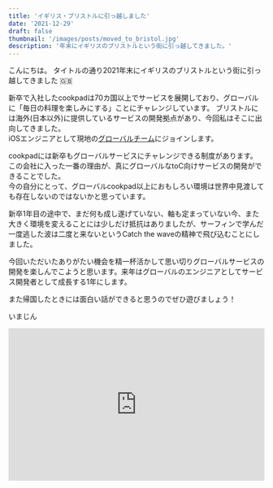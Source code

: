 ```yaml
---
title: 'イギリス・ブリストルに引っ越しました'
date: '2021-12-29'
draft: false
thumbnail: '/images/posts/moved_to_bristol.jpg'
description: '年末にイギリスのブリストルという街に引っ越してきました。'
---
```


こんにちは。
タイトルの通り2021年末にイギリスのブリストルという街に引っ越してきました 🇬🇧

新卒で入社したcookpadは70カ国以上でサービスを展開しており、グローバルに「毎日の料理を楽しみにする」ことにチャレンジしています。
ブリストルには海外(日本以外)に提供しているサービスの開発拠点があり、今回私はそこに出向してきました。  
iOSエンジニアとして現地の[グローバルチーム](https://www.cookpadteam.com/)にジョインします。

cookpadには新卒もグローバルサービスにチャレンジできる制度があります。  
この会社に入った一番の理由が、真にグローバルなtoC向けサービスの開発ができることでした。  
今の自分にとって、グローバルcookpad以上におもしろい環境は世界中見渡しても存在しないのではないかと思っています。

新卒1年目の途中で、まだ何も成し遂げていない、軸も定まっていない今、また大きく環境を変えることには少しだけ抵抗はありましたが、サーフィンで学んだ一度逃した波は二度と来ないというCatch the waveの精神で飛び込むことにしました。

今回いただいたありがたい機会を精一杯活かして思い切りグローバルサービスの開発を楽しんでこようと思います。来年はグローバルのエンジニアとしてサービス開発者として成長する1年にします。

また帰国したときには面白い話ができると思うのでぜひ遊びましょう！  

いまじん

<iframe src="https://www.google.com/maps/embed?pb=!1m18!1m12!1m3!1d79534.02653549526!2d-2.660756756590073!3d51.468468089029074!2m3!1f0!2f0!3f0!3m2!1i1024!2i768!4f13.1!3m3!1m2!1s0x4871836681b3d861%3A0x8ee4b22e4b9ad71f!2z44Kk44Ku44Oq44K5IOODluODquOCueODiOODqw!5e0!3m2!1sja!2sjp!4v1637396938845!5m2!1sja!2sjp" width="100%" height="300" style="border:0;" allowfullscreen="" loading="lazy"></iframe>